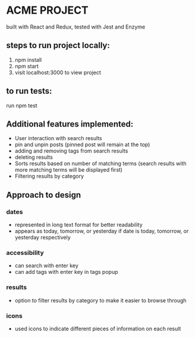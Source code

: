 

# ACME PROJECT
built with React and Redux, tested with Jest and Enzyme
## steps to run project locally:
1. npm install
2. npm start
3. visit localhost:3000 to view project

## to run tests:
run npm test

## Additional features implemented:
 * User interaction with search results 
  * pin and unpin posts (pinned post will remain at the top)
  * adding and removing tags from search results
  * deleting results
 * Sorts results based on number of matching terms (search results with more matching terms will be displayed first) 
 * Filtering results by category
 
## Approach to design
### dates 
 * represented in long text format for better readability 
 * appears as today, tomorrow, or yesterday if date is today, tomorrow, or yesterday respectively
### accessibility
 * can search with enter key
 * can add tags with enter key in tags popup
### results
 * option to filter results by category to make it easier to browse through
### icons
 * used icons to indicate different pieces of information on each result
